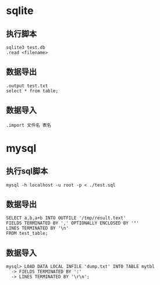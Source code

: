 # sqlite
## 执行脚本
    sqlite3 test.db
    .read <filename>
## 数据导出
    .output test.txt
    select * from table;
## 数据导入
    .import 文件名 表名

# mysql
## 执行sql脚本
    mysql -h localhost -u root -p < ./test.sql

## 数据导出
    SELECT a,b,a+b INTO OUTFILE '/tmp/result.text'
    FIELDS TERMINATED BY ',' OPTIONALLY ENCLOSED BY '"'
    LINES TERMINATED BY '\n'
    FROM test_table;
## 数据导入
    mysql> LOAD DATA LOCAL INFILE 'dump.txt' INTO TABLE mytbl
      -> FIELDS TERMINATED BY ':'
      -> LINES TERMINATED BY '\r\n';
